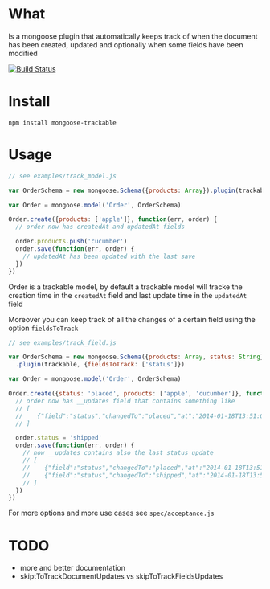 # What
Is a mongoose plugin that automatically keeps track of when the document has been created, updated and optionally when some fields have been modified

[![Build Status](https://travis-ci.org/gabrielelana/mongoose-trackable.png?branch=master)](https://travis-ci.org/gabrielelana/mongoose-trackable)

# Install
`npm install mongoose-trackable`

# Usage
```javascript
// see examples/track_model.js

var OrderSchema = new mongoose.Schema({products: Array}).plugin(trackable)

var Order = mongoose.model('Order', OrderSchema)

Order.create({products: ['apple']}, function(err, order) {
  // order now has createdAt and updatedAt fields

  order.products.push('cucumber')
  order.save(function(err, order) {
    // updatedAt has been updated with the last save
  })
})
```
Order is a trackable model, by default a trackable model will tracke the creation time in the `createdAt` field and last update time in the `updatedAt` field

Moreover you can keep track of all the changes of a certain field using the option `fieldsToTrack`
```javascript
// see examples/track_field.js

var OrderSchema = new mongoose.Schema({products: Array, status: String})
  .plugin(trackable, {fieldsToTrack: ['status']})

var Order = mongoose.model('Order', OrderSchema)

Order.create({status: 'placed', products: ['apple', 'cucumber']}, function(err, order) {
  // order now has __updates field that contains something like
  // [
  //    {"field":"status","changedTo":"placed","at":"2014-01-18T13:51:04.780Z"}
  // ]

  order.status = 'shipped'
  order.save(function(err, order) {
    // now __updates contains also the last status update
    // [
    //    {"field":"status","changedTo":"placed","at":"2014-01-18T13:51:04.780Z"},
    //    {"field":"status","changedTo":"shipped","at":"2014-01-18T13:51:04.808Z"}
    // ]
  })
})
```

For more options and more use cases see `spec/acceptance.js`

# TODO
* more and better documentation
* skiptToTrackDocumentUpdates vs skipToTrackFieldsUpdates
